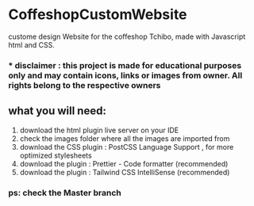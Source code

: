 # CoffeshopCustomWebsite

custome design Website for the coffeshop Tchibo, made with Javascript html and CSS.

### * disclaimer : this project is made for educational purposes only and may contain icons, links or images from owner. All rights belong to the respective owners

## what you will need:

1. download the html plugin live server on your IDE
2. check the images folder where all the images are imported from
3. download the CSS plugin : PostCSS Language Support , for more optimized stylesheets
4. download the plugin : Prettier - Code formatter (recommended)
5. download the plugin : Tailwind CSS IntelliSense (recommended)

### ps: check the Master branch


   



